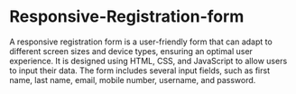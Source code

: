 # Responsive-Registration-form
A responsive registration form is a user-friendly form that can adapt to different screen sizes and device types, ensuring an optimal user experience. It is designed using HTML, CSS, and JavaScript to allow users to input their data. The form includes several input fields, such as first name, last name, email, mobile number, username, and password.
